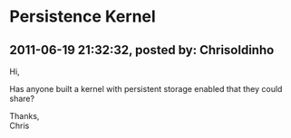 # Persistence Kernel

## 2011-06-19 21:32:32, posted by: Chrisoldinho

Hi,  
   
 Has anyone built a kernel with persistent storage enabled that they could share?  
   
 Thanks,  
 Chris